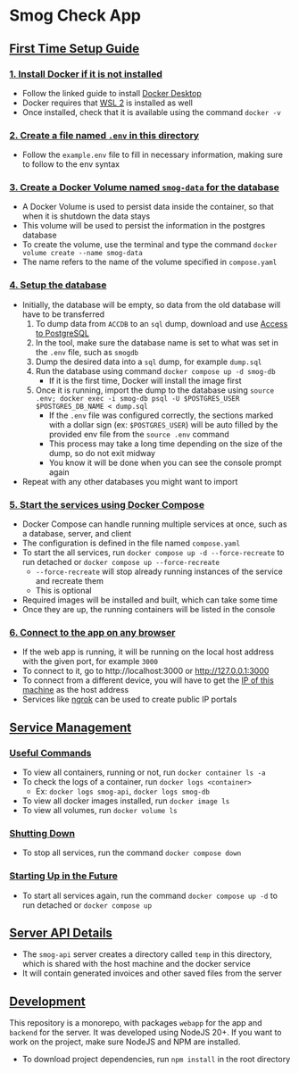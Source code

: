 # Smog Check App

## [First Time Setup Guide](#first-time-setup-guide)

### [1. Install Docker if it is not installed](#1-install-docker-if-it-is-not-installed)

- Follow the linked guide to install [Docker Desktop](https://docs.docker.com/desktop/install/windows-install/)
- Docker requires that [WSL 2](https://learn.microsoft.com/en-us/windows/wsl/install) is installed as well
- Once installed, check that it is available using the command `docker -v`

### [2. Create a file named `.env` in this directory](#2-create-a-file-named-env-in-this-directory)

- Follow the `example.env` file to fill in necessary information, making sure to follow to the env syntax

### [3. Create a Docker Volume named `smog-data` for the database](#3-create-a-docker-volume-named-smog-data-for-the-database)

- A Docker Volume is used to persist data inside the container, so that when it is shutdown the data stays
- This volume will be used to persist the information in the postgres database
- To create the volume, use the terminal and type the command `docker volume create --name smog-data`
- The name refers to the name of the volume specified in `compose.yaml`

### [4. Setup the database](#4-setup-the-database)

- Initially, the database will be empty, so data from the old database will have to be transferred
    1. To dump data from `ACCDB` to an `sql` dump, download and use [Access to PostgreSQL](https://www.bullzip.com/products/a2p/info.php)
    2. In the tool, make sure the database name is set to what was set in the `.env` file, such as `smogdb`
    3. Dump the desired data into a `sql` dump, for example `dump.sql`
    3. Run the database using command `docker compose up -d smog-db`
        - If it is the first time, Docker will install the image first
    4. Once it is running, import the dump to the database using `source .env; docker exec -i smog-db psql -U $POSTGRES_USER $POSTGRES_DB_NAME < dump.sql`
        - If the `.env` file was configured correctly, the sections marked with a dollar sign (ex: `$POSTGRES_USER`) will be auto filled by the provided env file from the `source .env` command
        - This process may take a long time depending on the size of the dump, so do not exit midway
        - You know it will be done when you can see the console prompt again
- Repeat with any other databases you might want to import

### [5. Start the services using Docker Compose](#5-start-the-services-using-docker-compose)

- Docker Compose can handle running multiple services at once, such as a database, server, and client
- The configuration is defined in the file named `compose.yaml`
- To start the all services, run `docker compose up -d --force-recreate` to run detached or `docker compose up --force-recreate`
    - `--force-recreate` will stop already running instances of the service and recreate them
    - This is optional
- Required images will be installed and built, which can take some time
- Once they are up, the running containers will be listed in the console

### [6. Connect to the app on any browser](#6-connect-to-the-app-on-any-browser)

- If the web app is running, it will be running on the local host address with the given port, for example `3000`
- To connect to it, go to http://localhost:3000 or http://127.0.0.1:3000
- To connect from a different device, you will have to get the [IP of this machine](https://whatismyipaddress.com/) as the host address
- Services like [ngrok](https://ngrok.com/) can be used to create public IP portals

## [Service Management](#service-management)

### [Useful Commands](#useful-commands)

- To view all containers, running or not, run `docker container ls -a`
- To check the logs of a container, run `docker logs <container>`
    - Ex: `docker logs smog-api`, `docker logs smog-db`
- To view all docker images installed, run `docker image ls`
- To view all volumes, run `docker volume ls`

### [Shutting Down](#shutting-down)

- To stop all services, run the command `docker compose down`

### [Starting Up in the Future](#starting-up-in-the-future)

- To start all services again, run the command `docker compose up -d` to run detached or `docker compose up`

## [Server API Details](#server-details)

- The `smog-api` server creates a directory called `temp` in this directory, which is shared with the host machine and the docker service
- It will contain generated invoices and other saved files from the server

## [Development](#development)

This repository is a monorepo, with packages `webapp` for the app and `backend` for the server. It was developed using NodeJS 20+. If you want to work on the project, make sure NodeJS and NPM are installed.

- To download project dependencies, run `npm install` in the root directory


